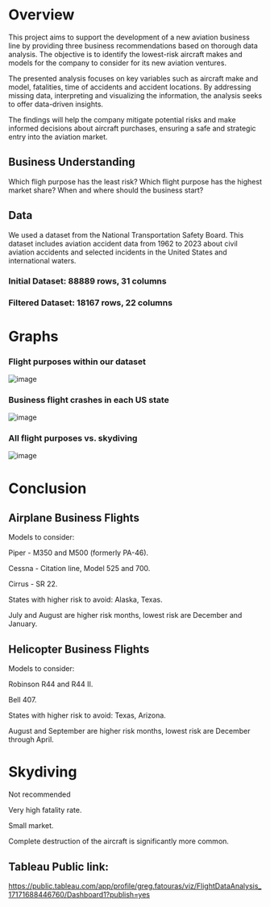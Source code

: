 
#    Overview

This project aims to support the development of a new aviation business line by providing three business recommendations based on thorough data analysis. The objective is to identify the lowest-risk aircraft makes and models for the company to consider for its new aviation ventures.

The presented analysis focuses on key variables such as aircraft make and model, fatalities, time of accidents and accident locations. By addressing missing data, interpreting and visualizing the information, the analysis seeks to offer data-driven insights.

The findings will help the company mitigate potential risks and make informed decisions about aircraft purchases, ensuring a safe and strategic entry into the aviation market.
##    Business Understanding
Which fligh purpose has the least risk? 
Which flight purpose has the highest market share? 
When and where should the business start?

## Data
We used a dataset from the National Transportation Safety Board. 
This dataset includes aviation accident data from 1962 to 2023
about civil aviation accidents and selected incidents in the 
United States and international waters.

### Initial Dataset: 88889 rows, 31 columns
### Filtered Dataset: 18167 rows, 22 columns

# Graphs
### Flight purposes within our dataset
![image](https://github.com/Gfatouras/Project-1/assets/165408353/5f7d2a14-2645-484b-ad07-c3e57019c52f)
### Business flight crashes in each US state
![image](https://github.com/Gfatouras/Project-1/assets/165408353/20ad7cd1-d2ca-47de-b880-8edcdfae39ab)

### All flight purposes vs. skydiving
![image](https://github.com/Gfatouras/Project-1/assets/165408353/47120ee2-5a69-4e8c-9e50-b283d75877a5)

# Conclusion
## Airplane Business Flights
Models to consider:

Piper - M350 and M500 (formerly PA-46).

Cessna - Citation line, Model 525 and 700.

Cirrus - SR 22.

States with higher risk to avoid: Alaska, Texas.

July and August are higher risk months, lowest risk are December and January.
## Helicopter Business Flights
Models to consider:

Robinson R44 and R44 II.

Bell 407.

States with higher risk to avoid: Texas, Arizona.

August and September are higher risk months, lowest risk are December through April.
# Skydiving
Not recommended

Very high fatality rate.

Small market.

Complete destruction of the aircraft is significantly more common.

## Tableau Public link:
https://public.tableau.com/app/profile/greg.fatouras/viz/FlightDataAnalysis_17171688446760/Dashboard1?publish=yes
